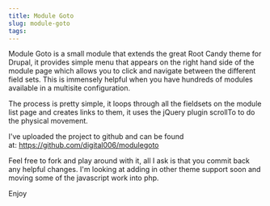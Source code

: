 ```yaml
---
title: Module Goto
slug: module-goto
tags:
---
```

<p>Module Goto is a small module that extends the great Root Candy theme for Drupal, it provides simple menu that appears on the right hand side of the module page which allows you to click and navigate between the different field sets. This is&nbsp;immensely helpful when you have hundreds of modules available in a multisite configuration.</p><p>The process is pretty simple, it loops through all the fieldsets on the module list page and creates links to them, it uses the jQuery plugin scrollTo to do the physical movement.</p><p>I've uploaded the project to github and can be found at:&nbsp;<a href="https://github.com/mikebell/modulegoto">https://github.com/digital006/modulegoto</a></p><p>Feel free to fork and play around with it, all I ask is that you commit back any helpful changes. I'm looking at adding in other theme support soon and moving some of the javascript work into php.</p><p>Enjoy</p>
